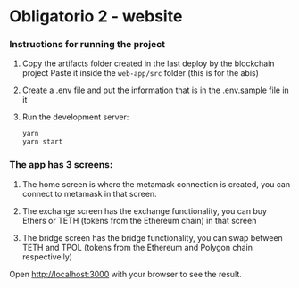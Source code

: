 # Obligatorio 2 - website

### Instructions for running the project

1. Copy the artifacts folder created in the last deploy by the blockchain project
   Paste it inside the `web-app/src` folder (this is for the abis)

2. Create a .env file and put the information that is in the .env.sample file in it

3. Run the development server:
    ```bash
    yarn
    yarn start
    ```

### The app has 3 screens:

1. The home screen is where the metamask connection is created, you can connect to metamask in that screen.

2. The exchange screen has the exchange functionality, you can buy Ethers or TETH (tokens from the Ethereum chain) in that screen

3. The bridge screen has the bridge functionality, you can swap between TETH and TPOL (tokens from the Ethereum and Polygon chain respectivelly)

Open [http://localhost:3000](http://localhost:3000) with your browser to see the result.
